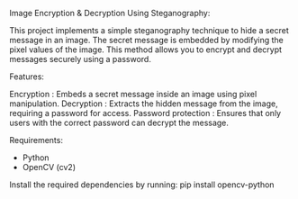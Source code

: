 Image Encryption & Decryption Using Steganography:

This project implements a simple steganography technique to hide a secret message in an image. The secret message is embedded by modifying the pixel values of the image. 
This method allows you to encrypt and decrypt messages securely using a password.

Features:

Encryption : Embeds a secret message inside an image using pixel manipulation.
Decryption : Extracts the hidden message from the image, requiring a password for access.
Password protection : Ensures that only users with the correct password can decrypt the message.

Requirements:

- Python
- OpenCV (cv2)

Install the required dependencies by running:
pip install opencv-python
